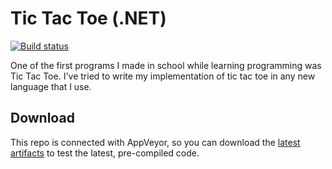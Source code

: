 # Tic Tac Toe (.NET)

[![Build status](https://ci.appveyor.com/api/projects/status/kdudov64mgevil8x?svg=true)](https://ci.appveyor.com/project/avindra/tic-tac-toe-dotnet)

One of the first programs I made in school while learning programming was Tic Tac Toe. I've tried to write my implementation of tic tac toe in any new language that I use.

## Download

This repo is connected with AppVeyor, so you can download the [latest artifacts](https://ci.appveyor.com/project/avindra/tic-tac-toe-dotnet/build/artifacts) to test the latest, pre-compiled code.
